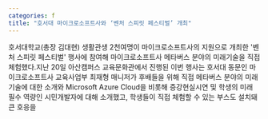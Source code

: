 ```yaml
---
categories: f
title: "호서대 마이크로소프트사와 ‘벤처 스피릿 페스티벌’ 개최"
---
```

호서대학교(총장 김대현) 생활관생 2천여명이 마이크로소프트사의 지원으로 개최한 &#39;벤처 스피릿 페스티벌&#39; 행사에 참여해 마이크로소프트사 메타버스 분야의 미래기술을 직접 체험했다.지난 20일 아산캠퍼스 교육문화관에서 진행된 이번 행사는 호서대 동문인 마이크로소프트사 교육사업부 최재형 매니저가 후배들을 위해 직접 메타버스 분야의 미래기술에 대한 소개와 Microsoft Azure Cloud을 비롯해 증강현실시연 및 학생의 미래 필수 역량인 시민개발자에 대해 소개했고, 학생들이 직접 체험할 수 있는 부스도 설치돼 큰 호응을